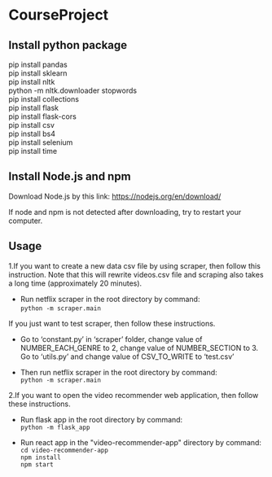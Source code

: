 # CourseProject

## Install python package
pip install pandas\
pip install sklearn\
pip install nltk\
python -m nltk.downloader stopwords\
pip install collections\
pip install flask\
pip install flask-cors\
pip install csv\
pip install bs4\
pip install selenium\
pip install time

## Install Node.js and npm
Download Node.js by this link: https://nodejs.org/en/download/

If node and npm is not detected after downloading, try to restart your computer.


## Usage
1.If you want to create a new data csv file by using scraper, then follow this instruction. Note that this will rewrite videos.csv file and scraping also takes a long time (approximately 20 minutes).

- Run netflix scraper in the root directory by command:\
`python -m scraper.main`

If you just want to test scraper, then follow these instructions.
- Go to ‘constant.py’ in ‘scraper’ folder, change value of NUMBER_EACH_GENRE to 2, change value of NUMBER_SECTION to 3. Go to ‘utils.py’ and change value of CSV_TO_WRITE to ‘test.csv’

- Then run netflix scraper in the root directory by command:\
`python -m scraper.main`

2.If you want to open the video recommender web application, then follow these instructions.

- Run flask app in the root directory by command:\
`python -m flask_app`

- Run react app in the "video-recommender-app" directory by command:\
`cd video-recommender-app`\
`npm install`\
`npm start`